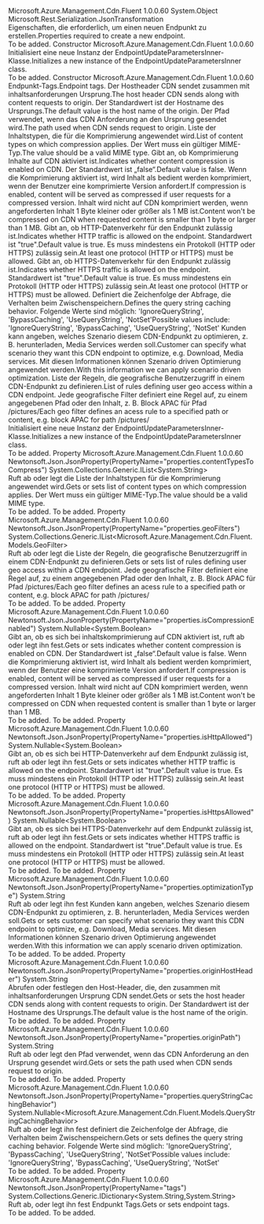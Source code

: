 <Type Name="EndpointUpdateParametersInner" FullName="Microsoft.Azure.Management.Cdn.Fluent.Models.EndpointUpdateParametersInner">
  <TypeSignature Language="C#" Value="public class EndpointUpdateParametersInner" />
  <TypeSignature Language="ILAsm" Value=".class public auto ansi beforefieldinit EndpointUpdateParametersInner extends System.Object" />
  <TypeSignature Language="DocId" Value="T:Microsoft.Azure.Management.Cdn.Fluent.Models.EndpointUpdateParametersInner" />
  <TypeSignature Language="VB.NET" Value="Public Class EndpointUpdateParametersInner" />
  <TypeSignature Language="F#" Value="type EndpointUpdateParametersInner = class" />
  <AssemblyInfo>
    <AssemblyName>Microsoft.Azure.Management.Cdn.Fluent</AssemblyName>
    <AssemblyVersion>1.0.0.60</AssemblyVersion>
  </AssemblyInfo>
  <Base>
    <BaseTypeName>System.Object</BaseTypeName>
  </Base>
  <Interfaces />
  <Attributes>
    <Attribute>
      <AttributeName>Microsoft.Rest.Serialization.JsonTransformation</AttributeName>
    </Attribute>
  </Attributes>
  <Docs>
    <summary>
            <span data-ttu-id="05016-101">Eigenschaften, die erforderlich, um einen neuen Endpunkt zu erstellen.</span><span class="sxs-lookup"><span data-stu-id="05016-101">Properties required to create a new endpoint.</span></span>
            </summary>
    <remarks>To be added.</remarks>
  </Docs>
  <Members>
    <Member MemberName=".ctor">
      <MemberSignature Language="C#" Value="public EndpointUpdateParametersInner ();" />
      <MemberSignature Language="ILAsm" Value=".method public hidebysig specialname rtspecialname instance void .ctor() cil managed" />
      <MemberSignature Language="DocId" Value="M:Microsoft.Azure.Management.Cdn.Fluent.Models.EndpointUpdateParametersInner.#ctor" />
      <MemberSignature Language="VB.NET" Value="Public Sub New ()" />
      <MemberType>Constructor</MemberType>
      <AssemblyInfo>
        <AssemblyName>Microsoft.Azure.Management.Cdn.Fluent</AssemblyName>
        <AssemblyVersion>1.0.0.60</AssemblyVersion>
      </AssemblyInfo>
      <Parameters />
      <Docs>
        <summary>
            <span data-ttu-id="05016-102">Initialisiert eine neue Instanz der EndpointUpdateParametersInner-Klasse.</span><span class="sxs-lookup"><span data-stu-id="05016-102">Initializes a new instance of the EndpointUpdateParametersInner class.</span></span>
            </summary>
        <remarks>To be added.</remarks>
      </Docs>
    </Member>
    <Member MemberName=".ctor">
      <MemberSignature Language="C#" Value="public EndpointUpdateParametersInner (System.Collections.Generic.IDictionary&lt;string,string&gt; tags = null, string originHostHeader = null, string originPath = null, System.Collections.Generic.IList&lt;string&gt; contentTypesToCompress = null, Nullable&lt;bool&gt; isCompressionEnabled = null, Nullable&lt;bool&gt; isHttpAllowed = null, Nullable&lt;bool&gt; isHttpsAllowed = null, Nullable&lt;Microsoft.Azure.Management.Cdn.Fluent.Models.QueryStringCachingBehavior&gt; queryStringCachingBehavior = null, string optimizationType = null, System.Collections.Generic.IList&lt;Microsoft.Azure.Management.Cdn.Fluent.Models.GeoFilter&gt; geoFilters = null);" />
      <MemberSignature Language="ILAsm" Value=".method public hidebysig specialname rtspecialname instance void .ctor(class System.Collections.Generic.IDictionary`2&lt;string, string&gt; tags, string originHostHeader, string originPath, class System.Collections.Generic.IList`1&lt;string&gt; contentTypesToCompress, valuetype System.Nullable`1&lt;bool&gt; isCompressionEnabled, valuetype System.Nullable`1&lt;bool&gt; isHttpAllowed, valuetype System.Nullable`1&lt;bool&gt; isHttpsAllowed, valuetype System.Nullable`1&lt;valuetype Microsoft.Azure.Management.Cdn.Fluent.Models.QueryStringCachingBehavior&gt; queryStringCachingBehavior, string optimizationType, class System.Collections.Generic.IList`1&lt;class Microsoft.Azure.Management.Cdn.Fluent.Models.GeoFilter&gt; geoFilters) cil managed" />
      <MemberSignature Language="DocId" Value="M:Microsoft.Azure.Management.Cdn.Fluent.Models.EndpointUpdateParametersInner.#ctor(System.Collections.Generic.IDictionary{System.String,System.String},System.String,System.String,System.Collections.Generic.IList{System.String},System.Nullable{System.Boolean},System.Nullable{System.Boolean},System.Nullable{System.Boolean},System.Nullable{Microsoft.Azure.Management.Cdn.Fluent.Models.QueryStringCachingBehavior},System.String,System.Collections.Generic.IList{Microsoft.Azure.Management.Cdn.Fluent.Models.GeoFilter})" />
      <MemberSignature Language="VB.NET" Value="Public Sub New (Optional tags As IDictionary(Of String, String) = null, Optional originHostHeader As String = null, Optional originPath As String = null, Optional contentTypesToCompress As IList(Of String) = null, Optional isCompressionEnabled As Nullable(Of Boolean) = null, Optional isHttpAllowed As Nullable(Of Boolean) = null, Optional isHttpsAllowed As Nullable(Of Boolean) = null, Optional queryStringCachingBehavior As Nullable(Of QueryStringCachingBehavior) = null, Optional optimizationType As String = null, Optional geoFilters As IList(Of GeoFilter) = null)" />
      <MemberSignature Language="F#" Value="new Microsoft.Azure.Management.Cdn.Fluent.Models.EndpointUpdateParametersInner : System.Collections.Generic.IDictionary&lt;string, string&gt; * string * string * System.Collections.Generic.IList&lt;string&gt; * Nullable&lt;bool&gt; * Nullable&lt;bool&gt; * Nullable&lt;bool&gt; * Nullable&lt;Microsoft.Azure.Management.Cdn.Fluent.Models.QueryStringCachingBehavior&gt; * string * System.Collections.Generic.IList&lt;Microsoft.Azure.Management.Cdn.Fluent.Models.GeoFilter&gt; -&gt; Microsoft.Azure.Management.Cdn.Fluent.Models.EndpointUpdateParametersInner" Usage="new Microsoft.Azure.Management.Cdn.Fluent.Models.EndpointUpdateParametersInner (tags, originHostHeader, originPath, contentTypesToCompress, isCompressionEnabled, isHttpAllowed, isHttpsAllowed, queryStringCachingBehavior, optimizationType, geoFilters)" />
      <MemberType>Constructor</MemberType>
      <AssemblyInfo>
        <AssemblyName>Microsoft.Azure.Management.Cdn.Fluent</AssemblyName>
        <AssemblyVersion>1.0.0.60</AssemblyVersion>
      </AssemblyInfo>
      <Parameters>
        <Parameter Name="tags" Type="System.Collections.Generic.IDictionary&lt;System.String,System.String&gt;" />
        <Parameter Name="originHostHeader" Type="System.String" />
        <Parameter Name="originPath" Type="System.String" />
        <Parameter Name="contentTypesToCompress" Type="System.Collections.Generic.IList&lt;System.String&gt;" />
        <Parameter Name="isCompressionEnabled" Type="System.Nullable&lt;System.Boolean&gt;" />
        <Parameter Name="isHttpAllowed" Type="System.Nullable&lt;System.Boolean&gt;" />
        <Parameter Name="isHttpsAllowed" Type="System.Nullable&lt;System.Boolean&gt;" />
        <Parameter Name="queryStringCachingBehavior" Type="System.Nullable&lt;Microsoft.Azure.Management.Cdn.Fluent.Models.QueryStringCachingBehavior&gt;" />
        <Parameter Name="optimizationType" Type="System.String" />
        <Parameter Name="geoFilters" Type="System.Collections.Generic.IList&lt;Microsoft.Azure.Management.Cdn.Fluent.Models.GeoFilter&gt;" />
      </Parameters>
      <Docs>
        <param name="tags"><span data-ttu-id="05016-103">Endpunkt-Tags.</span><span class="sxs-lookup"><span data-stu-id="05016-103">Endpoint tags.</span></span></param>
        <param name="originHostHeader"><span data-ttu-id="05016-104">Der Hostheader CDN sendet zusammen mit inhaltsanforderungen Ursprung.</span><span class="sxs-lookup"><span data-stu-id="05016-104">The host header CDN sends along with content requests to origin.</span></span> <span data-ttu-id="05016-105">Der Standardwert ist der Hostname des Ursprungs.</span><span class="sxs-lookup"><span data-stu-id="05016-105">The default value is the host name of the origin.</span></span></param>
        <param name="originPath"><span data-ttu-id="05016-106">Der Pfad verwendet, wenn das CDN Anforderung an den Ursprung gesendet wird.</span><span class="sxs-lookup"><span data-stu-id="05016-106">The path used when CDN sends request to origin.</span></span></param>
        <param name="contentTypesToCompress"><span data-ttu-id="05016-107">Liste der Inhaltstypen, die für die Komprimierung angewendet wird.</span><span class="sxs-lookup"><span data-stu-id="05016-107">List of content types on which compression applies.</span></span> <span data-ttu-id="05016-108">Der Wert muss ein gültiger MIME-Typ.</span><span class="sxs-lookup"><span data-stu-id="05016-108">The value should be a valid MIME type.</span></span></param>
        <param name="isCompressionEnabled"><span data-ttu-id="05016-109">Gibt an, ob Komprimierung Inhalte auf CDN aktiviert ist.</span><span class="sxs-lookup"><span data-stu-id="05016-109">Indicates whether content compression is enabled on CDN.</span></span> <span data-ttu-id="05016-110">Der Standardwert ist „false“.</span><span class="sxs-lookup"><span data-stu-id="05016-110">Default value is false.</span></span> <span data-ttu-id="05016-111">Wenn die Komprimierung aktiviert ist, wird Inhalt als bedient werden komprimiert, wenn der Benutzer eine komprimierte Version anfordert.</span><span class="sxs-lookup"><span data-stu-id="05016-111">If compression is enabled, content will be served as compressed if user requests for a compressed version.</span></span> <span data-ttu-id="05016-112">Inhalt wird nicht auf CDN komprimiert werden, wenn angeforderten Inhalt 1 Byte kleiner oder größer als 1 MB ist.</span><span class="sxs-lookup"><span data-stu-id="05016-112">Content won't be compressed on CDN when requested content is smaller than 1 byte or larger than 1 MB.</span></span></param>
        <param name="isHttpAllowed"><span data-ttu-id="05016-113">Gibt an, ob HTTP-Datenverkehr für den Endpunkt zulässig ist.</span><span class="sxs-lookup"><span data-stu-id="05016-113">Indicates whether HTTP traffic is allowed on the endpoint.</span></span> <span data-ttu-id="05016-114">Standardwert ist "true".</span><span class="sxs-lookup"><span data-stu-id="05016-114">Default value is true.</span></span> <span data-ttu-id="05016-115">Es muss mindestens ein Protokoll (HTTP oder HTTPS) zulässig sein.</span><span class="sxs-lookup"><span data-stu-id="05016-115">At least one protocol (HTTP or HTTPS) must be allowed.</span></span></param>
        <param name="isHttpsAllowed"><span data-ttu-id="05016-116">Gibt an, ob HTTPS-Datenverkehr für den Endpunkt zulässig ist.</span><span class="sxs-lookup"><span data-stu-id="05016-116">Indicates whether HTTPS traffic is allowed on the endpoint.</span></span> <span data-ttu-id="05016-117">Standardwert ist "true".</span><span class="sxs-lookup"><span data-stu-id="05016-117">Default value is true.</span></span> <span data-ttu-id="05016-118">Es muss mindestens ein Protokoll (HTTP oder HTTPS) zulässig sein.</span><span class="sxs-lookup"><span data-stu-id="05016-118">At least one protocol (HTTP or HTTPS) must be allowed.</span></span></param>
        <param name="queryStringCachingBehavior"><span data-ttu-id="05016-119">Definiert die Zeichenfolge der Abfrage, die Verhalten beim Zwischenspeichern.</span><span class="sxs-lookup"><span data-stu-id="05016-119">Defines the query string caching behavior.</span></span> <span data-ttu-id="05016-120">Folgende Werte sind möglich: 'IgnoreQueryString', 'BypassCaching', 'UseQueryString', 'NotSet'</span><span class="sxs-lookup"><span data-stu-id="05016-120">Possible values include: 'IgnoreQueryString', 'BypassCaching', 'UseQueryString', 'NotSet'</span></span></param>
        <param name="optimizationType"><span data-ttu-id="05016-121">Kunden kann angeben, welches Szenario diesem CDN-Endpunkt zu optimieren, z. B. herunterladen, Media Services werden soll.</span><span class="sxs-lookup"><span data-stu-id="05016-121">Customer can specify what scenario they want this CDN endpoint to optimize, e.g. Download, Media services.</span></span> <span data-ttu-id="05016-122">Mit diesen Informationen können Szenario driven Optimierung angewendet werden.</span><span class="sxs-lookup"><span data-stu-id="05016-122">With this information we can apply scenario driven optimization.</span></span></param>
        <param name="geoFilters"><span data-ttu-id="05016-123">Liste der Regeln, die geografische Benutzerzugriff in einem CDN-Endpunkt zu definieren.</span><span class="sxs-lookup"><span data-stu-id="05016-123">List of rules defining user geo access within a CDN endpoint.</span></span> <span data-ttu-id="05016-124">Jede geografische Filter definiert eine Regel auf, zu einem angegebenen Pfad oder den Inhalt, z. B. Block APAC für Pfad /pictures/</span><span class="sxs-lookup"><span data-stu-id="05016-124">Each geo filter defines an acess rule to a specified path or content, e.g. block APAC for path /pictures/</span></span></param>
        <summary>
            <span data-ttu-id="05016-125">Initialisiert eine neue Instanz der EndpointUpdateParametersInner-Klasse.</span><span class="sxs-lookup"><span data-stu-id="05016-125">Initializes a new instance of the EndpointUpdateParametersInner class.</span></span>
            </summary>
        <remarks>To be added.</remarks>
      </Docs>
    </Member>
    <Member MemberName="ContentTypesToCompress">
      <MemberSignature Language="C#" Value="public System.Collections.Generic.IList&lt;string&gt; ContentTypesToCompress { get; set; }" />
      <MemberSignature Language="ILAsm" Value=".property instance class System.Collections.Generic.IList`1&lt;string&gt; ContentTypesToCompress" />
      <MemberSignature Language="DocId" Value="P:Microsoft.Azure.Management.Cdn.Fluent.Models.EndpointUpdateParametersInner.ContentTypesToCompress" />
      <MemberSignature Language="VB.NET" Value="Public Property ContentTypesToCompress As IList(Of String)" />
      <MemberSignature Language="F#" Value="member this.ContentTypesToCompress : System.Collections.Generic.IList&lt;string&gt; with get, set" Usage="Microsoft.Azure.Management.Cdn.Fluent.Models.EndpointUpdateParametersInner.ContentTypesToCompress" />
      <MemberType>Property</MemberType>
      <AssemblyInfo>
        <AssemblyName>Microsoft.Azure.Management.Cdn.Fluent</AssemblyName>
        <AssemblyVersion>1.0.0.60</AssemblyVersion>
      </AssemblyInfo>
      <Attributes>
        <Attribute>
          <AttributeName>Newtonsoft.Json.JsonProperty(PropertyName="properties.contentTypesToCompress")</AttributeName>
        </Attribute>
      </Attributes>
      <ReturnValue>
        <ReturnType>System.Collections.Generic.IList&lt;System.String&gt;</ReturnType>
      </ReturnValue>
      <Docs>
        <summary>
            <span data-ttu-id="05016-126">Ruft ab oder legt die Liste der Inhaltstypen für die Komprimierung angewendet wird.</span><span class="sxs-lookup"><span data-stu-id="05016-126">Gets or sets list of content types on which compression applies.</span></span>
            <span data-ttu-id="05016-127">Der Wert muss ein gültiger MIME-Typ.</span><span class="sxs-lookup"><span data-stu-id="05016-127">The value should be a valid MIME type.</span></span>
            </summary>
        <value>To be added.</value>
        <remarks>To be added.</remarks>
      </Docs>
    </Member>
    <Member MemberName="GeoFilters">
      <MemberSignature Language="C#" Value="public System.Collections.Generic.IList&lt;Microsoft.Azure.Management.Cdn.Fluent.Models.GeoFilter&gt; GeoFilters { get; set; }" />
      <MemberSignature Language="ILAsm" Value=".property instance class System.Collections.Generic.IList`1&lt;class Microsoft.Azure.Management.Cdn.Fluent.Models.GeoFilter&gt; GeoFilters" />
      <MemberSignature Language="DocId" Value="P:Microsoft.Azure.Management.Cdn.Fluent.Models.EndpointUpdateParametersInner.GeoFilters" />
      <MemberSignature Language="VB.NET" Value="Public Property GeoFilters As IList(Of GeoFilter)" />
      <MemberSignature Language="F#" Value="member this.GeoFilters : System.Collections.Generic.IList&lt;Microsoft.Azure.Management.Cdn.Fluent.Models.GeoFilter&gt; with get, set" Usage="Microsoft.Azure.Management.Cdn.Fluent.Models.EndpointUpdateParametersInner.GeoFilters" />
      <MemberType>Property</MemberType>
      <AssemblyInfo>
        <AssemblyName>Microsoft.Azure.Management.Cdn.Fluent</AssemblyName>
        <AssemblyVersion>1.0.0.60</AssemblyVersion>
      </AssemblyInfo>
      <Attributes>
        <Attribute>
          <AttributeName>Newtonsoft.Json.JsonProperty(PropertyName="properties.geoFilters")</AttributeName>
        </Attribute>
      </Attributes>
      <ReturnValue>
        <ReturnType>System.Collections.Generic.IList&lt;Microsoft.Azure.Management.Cdn.Fluent.Models.GeoFilter&gt;</ReturnType>
      </ReturnValue>
      <Docs>
        <summary>
            <span data-ttu-id="05016-128">Ruft ab oder legt die Liste der Regeln, die geografische Benutzerzugriff in einem CDN-Endpunkt zu definieren.</span><span class="sxs-lookup"><span data-stu-id="05016-128">Gets or sets list of rules defining user geo access within a CDN endpoint.</span></span> <span data-ttu-id="05016-129">Jede geografische Filter definiert eine Regel auf, zu einem angegebenen Pfad oder den Inhalt, z. B. Block APAC für Pfad /pictures/</span><span class="sxs-lookup"><span data-stu-id="05016-129">Each geo filter defines an acess rule to a specified path or content, e.g. block APAC for path /pictures/</span></span>
            </summary>
        <value>To be added.</value>
        <remarks>To be added.</remarks>
      </Docs>
    </Member>
    <Member MemberName="IsCompressionEnabled">
      <MemberSignature Language="C#" Value="public Nullable&lt;bool&gt; IsCompressionEnabled { get; set; }" />
      <MemberSignature Language="ILAsm" Value=".property instance valuetype System.Nullable`1&lt;bool&gt; IsCompressionEnabled" />
      <MemberSignature Language="DocId" Value="P:Microsoft.Azure.Management.Cdn.Fluent.Models.EndpointUpdateParametersInner.IsCompressionEnabled" />
      <MemberSignature Language="VB.NET" Value="Public Property IsCompressionEnabled As Nullable(Of Boolean)" />
      <MemberSignature Language="F#" Value="member this.IsCompressionEnabled : Nullable&lt;bool&gt; with get, set" Usage="Microsoft.Azure.Management.Cdn.Fluent.Models.EndpointUpdateParametersInner.IsCompressionEnabled" />
      <MemberType>Property</MemberType>
      <AssemblyInfo>
        <AssemblyName>Microsoft.Azure.Management.Cdn.Fluent</AssemblyName>
        <AssemblyVersion>1.0.0.60</AssemblyVersion>
      </AssemblyInfo>
      <Attributes>
        <Attribute>
          <AttributeName>Newtonsoft.Json.JsonProperty(PropertyName="properties.isCompressionEnabled")</AttributeName>
        </Attribute>
      </Attributes>
      <ReturnValue>
        <ReturnType>System.Nullable&lt;System.Boolean&gt;</ReturnType>
      </ReturnValue>
      <Docs>
        <summary>
            <span data-ttu-id="05016-130">Gibt an, ob es sich bei inhaltskomprimierung auf CDN aktiviert ist, ruft ab oder legt ihn fest.</span><span class="sxs-lookup"><span data-stu-id="05016-130">Gets or sets indicates whether content compression is enabled on CDN.</span></span> <span data-ttu-id="05016-131">Der Standardwert ist „false“.</span><span class="sxs-lookup"><span data-stu-id="05016-131">Default value is false.</span></span> <span data-ttu-id="05016-132">Wenn die Komprimierung aktiviert ist, wird Inhalt als bedient werden komprimiert, wenn der Benutzer eine komprimierte Version anfordert.</span><span class="sxs-lookup"><span data-stu-id="05016-132">If compression is enabled, content will be served as compressed if user requests for a compressed version.</span></span> <span data-ttu-id="05016-133">Inhalt wird nicht auf CDN komprimiert werden, wenn angeforderten Inhalt 1 Byte kleiner oder größer als 1 MB ist.</span><span class="sxs-lookup"><span data-stu-id="05016-133">Content won't be compressed on CDN when requested content is smaller than 1 byte or larger than 1 MB.</span></span>
            </summary>
        <value>To be added.</value>
        <remarks>To be added.</remarks>
      </Docs>
    </Member>
    <Member MemberName="IsHttpAllowed">
      <MemberSignature Language="C#" Value="public Nullable&lt;bool&gt; IsHttpAllowed { get; set; }" />
      <MemberSignature Language="ILAsm" Value=".property instance valuetype System.Nullable`1&lt;bool&gt; IsHttpAllowed" />
      <MemberSignature Language="DocId" Value="P:Microsoft.Azure.Management.Cdn.Fluent.Models.EndpointUpdateParametersInner.IsHttpAllowed" />
      <MemberSignature Language="VB.NET" Value="Public Property IsHttpAllowed As Nullable(Of Boolean)" />
      <MemberSignature Language="F#" Value="member this.IsHttpAllowed : Nullable&lt;bool&gt; with get, set" Usage="Microsoft.Azure.Management.Cdn.Fluent.Models.EndpointUpdateParametersInner.IsHttpAllowed" />
      <MemberType>Property</MemberType>
      <AssemblyInfo>
        <AssemblyName>Microsoft.Azure.Management.Cdn.Fluent</AssemblyName>
        <AssemblyVersion>1.0.0.60</AssemblyVersion>
      </AssemblyInfo>
      <Attributes>
        <Attribute>
          <AttributeName>Newtonsoft.Json.JsonProperty(PropertyName="properties.isHttpAllowed")</AttributeName>
        </Attribute>
      </Attributes>
      <ReturnValue>
        <ReturnType>System.Nullable&lt;System.Boolean&gt;</ReturnType>
      </ReturnValue>
      <Docs>
        <summary>
            <span data-ttu-id="05016-134">Gibt an, ob es sich bei HTTP-Datenverkehr auf dem Endpunkt zulässig ist, ruft ab oder legt ihn fest.</span><span class="sxs-lookup"><span data-stu-id="05016-134">Gets or sets indicates whether HTTP traffic is allowed on the endpoint.</span></span> <span data-ttu-id="05016-135">Standardwert ist "true".</span><span class="sxs-lookup"><span data-stu-id="05016-135">Default value is true.</span></span> <span data-ttu-id="05016-136">Es muss mindestens ein Protokoll (HTTP oder HTTPS) zulässig sein.</span><span class="sxs-lookup"><span data-stu-id="05016-136">At least one protocol (HTTP or HTTPS) must be allowed.</span></span>
            </summary>
        <value>To be added.</value>
        <remarks>To be added.</remarks>
      </Docs>
    </Member>
    <Member MemberName="IsHttpsAllowed">
      <MemberSignature Language="C#" Value="public Nullable&lt;bool&gt; IsHttpsAllowed { get; set; }" />
      <MemberSignature Language="ILAsm" Value=".property instance valuetype System.Nullable`1&lt;bool&gt; IsHttpsAllowed" />
      <MemberSignature Language="DocId" Value="P:Microsoft.Azure.Management.Cdn.Fluent.Models.EndpointUpdateParametersInner.IsHttpsAllowed" />
      <MemberSignature Language="VB.NET" Value="Public Property IsHttpsAllowed As Nullable(Of Boolean)" />
      <MemberSignature Language="F#" Value="member this.IsHttpsAllowed : Nullable&lt;bool&gt; with get, set" Usage="Microsoft.Azure.Management.Cdn.Fluent.Models.EndpointUpdateParametersInner.IsHttpsAllowed" />
      <MemberType>Property</MemberType>
      <AssemblyInfo>
        <AssemblyName>Microsoft.Azure.Management.Cdn.Fluent</AssemblyName>
        <AssemblyVersion>1.0.0.60</AssemblyVersion>
      </AssemblyInfo>
      <Attributes>
        <Attribute>
          <AttributeName>Newtonsoft.Json.JsonProperty(PropertyName="properties.isHttpsAllowed")</AttributeName>
        </Attribute>
      </Attributes>
      <ReturnValue>
        <ReturnType>System.Nullable&lt;System.Boolean&gt;</ReturnType>
      </ReturnValue>
      <Docs>
        <summary>
            <span data-ttu-id="05016-137">Gibt an, ob es sich bei HTTPS-Datenverkehr auf dem Endpunkt zulässig ist, ruft ab oder legt ihn fest.</span><span class="sxs-lookup"><span data-stu-id="05016-137">Gets or sets indicates whether HTTPS traffic is allowed on the endpoint.</span></span> <span data-ttu-id="05016-138">Standardwert ist "true".</span><span class="sxs-lookup"><span data-stu-id="05016-138">Default value is true.</span></span> <span data-ttu-id="05016-139">Es muss mindestens ein Protokoll (HTTP oder HTTPS) zulässig sein.</span><span class="sxs-lookup"><span data-stu-id="05016-139">At least one protocol (HTTP or HTTPS) must be allowed.</span></span>
            </summary>
        <value>To be added.</value>
        <remarks>To be added.</remarks>
      </Docs>
    </Member>
    <Member MemberName="OptimizationType">
      <MemberSignature Language="C#" Value="public string OptimizationType { get; set; }" />
      <MemberSignature Language="ILAsm" Value=".property instance string OptimizationType" />
      <MemberSignature Language="DocId" Value="P:Microsoft.Azure.Management.Cdn.Fluent.Models.EndpointUpdateParametersInner.OptimizationType" />
      <MemberSignature Language="VB.NET" Value="Public Property OptimizationType As String" />
      <MemberSignature Language="F#" Value="member this.OptimizationType : string with get, set" Usage="Microsoft.Azure.Management.Cdn.Fluent.Models.EndpointUpdateParametersInner.OptimizationType" />
      <MemberType>Property</MemberType>
      <AssemblyInfo>
        <AssemblyName>Microsoft.Azure.Management.Cdn.Fluent</AssemblyName>
        <AssemblyVersion>1.0.0.60</AssemblyVersion>
      </AssemblyInfo>
      <Attributes>
        <Attribute>
          <AttributeName>Newtonsoft.Json.JsonProperty(PropertyName="properties.optimizationType")</AttributeName>
        </Attribute>
      </Attributes>
      <ReturnValue>
        <ReturnType>System.String</ReturnType>
      </ReturnValue>
      <Docs>
        <summary>
            <span data-ttu-id="05016-140">Ruft ab oder legt ihn fest Kunden kann angeben, welches Szenario diesem CDN-Endpunkt zu optimieren, z. B. herunterladen, Media Services werden soll.</span><span class="sxs-lookup"><span data-stu-id="05016-140">Gets or sets customer can specify what scenario they want this CDN endpoint to optimize, e.g. Download, Media services.</span></span> <span data-ttu-id="05016-141">Mit diesen Informationen können Szenario driven Optimierung angewendet werden.</span><span class="sxs-lookup"><span data-stu-id="05016-141">With this information we can apply scenario driven optimization.</span></span>
            </summary>
        <value>To be added.</value>
        <remarks>To be added.</remarks>
      </Docs>
    </Member>
    <Member MemberName="OriginHostHeader">
      <MemberSignature Language="C#" Value="public string OriginHostHeader { get; set; }" />
      <MemberSignature Language="ILAsm" Value=".property instance string OriginHostHeader" />
      <MemberSignature Language="DocId" Value="P:Microsoft.Azure.Management.Cdn.Fluent.Models.EndpointUpdateParametersInner.OriginHostHeader" />
      <MemberSignature Language="VB.NET" Value="Public Property OriginHostHeader As String" />
      <MemberSignature Language="F#" Value="member this.OriginHostHeader : string with get, set" Usage="Microsoft.Azure.Management.Cdn.Fluent.Models.EndpointUpdateParametersInner.OriginHostHeader" />
      <MemberType>Property</MemberType>
      <AssemblyInfo>
        <AssemblyName>Microsoft.Azure.Management.Cdn.Fluent</AssemblyName>
        <AssemblyVersion>1.0.0.60</AssemblyVersion>
      </AssemblyInfo>
      <Attributes>
        <Attribute>
          <AttributeName>Newtonsoft.Json.JsonProperty(PropertyName="properties.originHostHeader")</AttributeName>
        </Attribute>
      </Attributes>
      <ReturnValue>
        <ReturnType>System.String</ReturnType>
      </ReturnValue>
      <Docs>
        <summary>
            <span data-ttu-id="05016-142">Abrufen oder festlegen den Host-Header, die, den zusammen mit inhaltsanforderungen Ursprung CDN sendet.</span><span class="sxs-lookup"><span data-stu-id="05016-142">Gets or sets the host header CDN sends along with content requests to origin.</span></span> <span data-ttu-id="05016-143">Der Standardwert ist der Hostname des Ursprungs.</span><span class="sxs-lookup"><span data-stu-id="05016-143">The default value is the host name of the origin.</span></span>
            </summary>
        <value>To be added.</value>
        <remarks>To be added.</remarks>
      </Docs>
    </Member>
    <Member MemberName="OriginPath">
      <MemberSignature Language="C#" Value="public string OriginPath { get; set; }" />
      <MemberSignature Language="ILAsm" Value=".property instance string OriginPath" />
      <MemberSignature Language="DocId" Value="P:Microsoft.Azure.Management.Cdn.Fluent.Models.EndpointUpdateParametersInner.OriginPath" />
      <MemberSignature Language="VB.NET" Value="Public Property OriginPath As String" />
      <MemberSignature Language="F#" Value="member this.OriginPath : string with get, set" Usage="Microsoft.Azure.Management.Cdn.Fluent.Models.EndpointUpdateParametersInner.OriginPath" />
      <MemberType>Property</MemberType>
      <AssemblyInfo>
        <AssemblyName>Microsoft.Azure.Management.Cdn.Fluent</AssemblyName>
        <AssemblyVersion>1.0.0.60</AssemblyVersion>
      </AssemblyInfo>
      <Attributes>
        <Attribute>
          <AttributeName>Newtonsoft.Json.JsonProperty(PropertyName="properties.originPath")</AttributeName>
        </Attribute>
      </Attributes>
      <ReturnValue>
        <ReturnType>System.String</ReturnType>
      </ReturnValue>
      <Docs>
        <summary>
            <span data-ttu-id="05016-144">Ruft ab oder legt den Pfad verwendet, wenn das CDN Anforderung an den Ursprung gesendet wird.</span><span class="sxs-lookup"><span data-stu-id="05016-144">Gets or sets the path used when CDN sends request to origin.</span></span>
            </summary>
        <value>To be added.</value>
        <remarks>To be added.</remarks>
      </Docs>
    </Member>
    <Member MemberName="QueryStringCachingBehavior">
      <MemberSignature Language="C#" Value="public Nullable&lt;Microsoft.Azure.Management.Cdn.Fluent.Models.QueryStringCachingBehavior&gt; QueryStringCachingBehavior { get; set; }" />
      <MemberSignature Language="ILAsm" Value=".property instance valuetype System.Nullable`1&lt;valuetype Microsoft.Azure.Management.Cdn.Fluent.Models.QueryStringCachingBehavior&gt; QueryStringCachingBehavior" />
      <MemberSignature Language="DocId" Value="P:Microsoft.Azure.Management.Cdn.Fluent.Models.EndpointUpdateParametersInner.QueryStringCachingBehavior" />
      <MemberSignature Language="VB.NET" Value="Public Property QueryStringCachingBehavior As Nullable(Of QueryStringCachingBehavior)" />
      <MemberSignature Language="F#" Value="member this.QueryStringCachingBehavior : Nullable&lt;Microsoft.Azure.Management.Cdn.Fluent.Models.QueryStringCachingBehavior&gt; with get, set" Usage="Microsoft.Azure.Management.Cdn.Fluent.Models.EndpointUpdateParametersInner.QueryStringCachingBehavior" />
      <MemberType>Property</MemberType>
      <AssemblyInfo>
        <AssemblyName>Microsoft.Azure.Management.Cdn.Fluent</AssemblyName>
        <AssemblyVersion>1.0.0.60</AssemblyVersion>
      </AssemblyInfo>
      <Attributes>
        <Attribute>
          <AttributeName>Newtonsoft.Json.JsonProperty(PropertyName="properties.queryStringCachingBehavior")</AttributeName>
        </Attribute>
      </Attributes>
      <ReturnValue>
        <ReturnType>System.Nullable&lt;Microsoft.Azure.Management.Cdn.Fluent.Models.QueryStringCachingBehavior&gt;</ReturnType>
      </ReturnValue>
      <Docs>
        <summary>
            <span data-ttu-id="05016-145">Ruft ab oder legt ihn fest definiert die Zeichenfolge der Abfrage, die Verhalten beim Zwischenspeichern.</span><span class="sxs-lookup"><span data-stu-id="05016-145">Gets or sets defines the query string caching behavior.</span></span> <span data-ttu-id="05016-146">Folgende Werte sind möglich: 'IgnoreQueryString', 'BypassCaching', 'UseQueryString', 'NotSet'</span><span class="sxs-lookup"><span data-stu-id="05016-146">Possible values include: 'IgnoreQueryString', 'BypassCaching', 'UseQueryString', 'NotSet'</span></span>
            </summary>
        <value>To be added.</value>
        <remarks>To be added.</remarks>
      </Docs>
    </Member>
    <Member MemberName="Tags">
      <MemberSignature Language="C#" Value="public System.Collections.Generic.IDictionary&lt;string,string&gt; Tags { get; set; }" />
      <MemberSignature Language="ILAsm" Value=".property instance class System.Collections.Generic.IDictionary`2&lt;string, string&gt; Tags" />
      <MemberSignature Language="DocId" Value="P:Microsoft.Azure.Management.Cdn.Fluent.Models.EndpointUpdateParametersInner.Tags" />
      <MemberSignature Language="VB.NET" Value="Public Property Tags As IDictionary(Of String, String)" />
      <MemberSignature Language="F#" Value="member this.Tags : System.Collections.Generic.IDictionary&lt;string, string&gt; with get, set" Usage="Microsoft.Azure.Management.Cdn.Fluent.Models.EndpointUpdateParametersInner.Tags" />
      <MemberType>Property</MemberType>
      <AssemblyInfo>
        <AssemblyName>Microsoft.Azure.Management.Cdn.Fluent</AssemblyName>
        <AssemblyVersion>1.0.0.60</AssemblyVersion>
      </AssemblyInfo>
      <Attributes>
        <Attribute>
          <AttributeName>Newtonsoft.Json.JsonProperty(PropertyName="tags")</AttributeName>
        </Attribute>
      </Attributes>
      <ReturnValue>
        <ReturnType>System.Collections.Generic.IDictionary&lt;System.String,System.String&gt;</ReturnType>
      </ReturnValue>
      <Docs>
        <summary>
            <span data-ttu-id="05016-147">Ruft ab, oder legt ihn fest Endpunkt Tags.</span><span class="sxs-lookup"><span data-stu-id="05016-147">Gets or sets endpoint tags.</span></span>
            </summary>
        <value>To be added.</value>
        <remarks>To be added.</remarks>
      </Docs>
    </Member>
  </Members>
</Type>